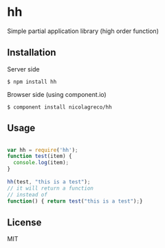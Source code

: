 
# hh

Simple partial application library (high order function)

## Installation

Server side

    $ npm install hh

Browser side (using component.io)

    $ component install nicolagreco/hh

## Usage

```js

var hh = require('hh');
function test(item) {
  console.log(item);
}
  
hh(test, "this is a test");
// it will return a function
// instead of
function() { return test("this is a test");}

```

## License

MIT
